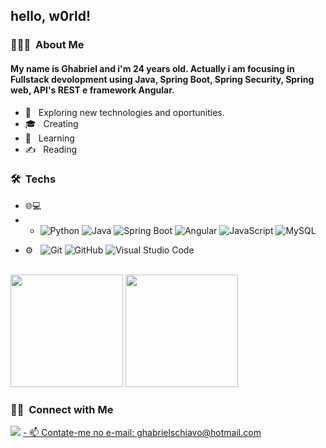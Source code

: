 

<h2> hello, w0rld! </h2>


<h3> 👨🏻‍💻 &nbsp;About Me </h3>
<h4> My name is Ghabriel and i'm 24 years old. Actually i am focusing in Fullstack devolopment using Java, Spring Boot, Spring Security, Spring web, API's REST e framework Angular.</h4>

- 🤔 &nbsp; Exploring new technologies and oportunities.
- 🎓 &nbsp; Creating 
- 🌱 &nbsp; Learning
- ✍️ &nbsp; Reading
<h3> 🛠 &nbsp;Techs</h3>

 

- 🌐💻 &nbsp;
- - ![Python](https://img.shields.io/badge/-Python-333333?style=flat&logo=python)
  ![Java]()
  ![Spring Boot]()
  ![Angular]()
  ![JavaScript](https://img.shields.io/badge/-JavaScript-333333?style=flat&logo=javascript)
  ![MySQL](https://img.shields.io/badge/-MySQL-333333?style=flat&logo=mysql)

  
<!--
- 🛢 &nbsp;
  ![MySQL](https://img.shields.io/badge/-MySQL-333333?style=flat&logo=mysql)
  ![MongoDB](https://img.shields.io/badge/-MongoDB-333333?style=flat&logo=mongodb) -->
- ⚙️ &nbsp;
 ![Git](https://img.shields.io/badge/-Git-333333?style=flat&logo=git)
 ![GitHub](https://img.shields.io/badge/-GitHub-333333?style=flat&logo=github)   ![Visual Studio Code](https://img.shields.io/badge/-Visual%20Studio%20Code-333333?style=flat&logo=visual-studio-code&logoColor=007ACC)

  
<br/>


  <img height="180em" src="https://github-readme-stats.vercel.app/api?username=Ghabriel99&theme=buefy&show_icons=true" />
  <img height="180em" src="https://github-readme-stats.vercel.app/api/top-langs/?username=Ghabriel99&theme=buefy&layout=compact" />
</a>

<br/>

<h3> 🤝🏻 &nbsp;Connect with Me </h3>
<a href="https://www.linkedin.com/in/ghabriel-marchesi-schiavo-2b080320b/" target="_blank"><img src="https://img.shields.io/badge/-LinkedIn-%230077B5?style=for-the-badge&logo=linkedin&logoColor=white" target="_blank"></a>
<a href="https://github.com/Ghabriel99" target="_blank">
 - 📫 Contate-me no e-mail: ghabrielschiavo@hotmail.com
